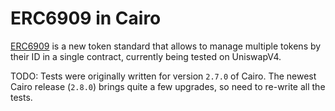 # ERC6909 in Cairo

[ERC6909](https://eips.ethereum.org/EIPS/eip-6909) is a new token standard that allows to manage multiple tokens by their ID in a single contract, currently being tested on UniswapV4.

TODO: Tests were originally written for version `2.7.0` of Cairo. The newest Cairo release (`2.8.0`) brings quite a few upgrades, so need to re-write all the tests.

